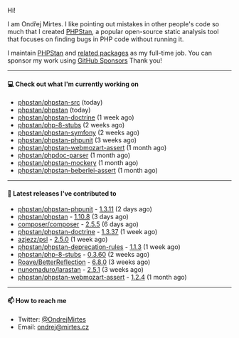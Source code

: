 Hi!

I am Ondřej Mirtes. I like pointing out mistakes in other people's code so much that I created [PHPStan](https://phpstan.org/), a popular open-source static analysis tool that focuses on finding bugs in PHP code without running it.

I maintain [PHPStan](https://github.com/phpstan/phpstan) and [related packages](https://github.com/phpstan/) as my full-time job. You can sponsor my work using [GitHub Sponsors](https://github.com/sponsors/ondrejmirtes) Thank you!

---

#### 💻 Check out what I'm currently working on

- [phpstan/phpstan-src](https://github.com/phpstan/phpstan-src) (today)
- [phpstan/phpstan](https://github.com/phpstan/phpstan) (today)
- [phpstan/phpstan-doctrine](https://github.com/phpstan/phpstan-doctrine) (1 week ago)
- [phpstan/php-8-stubs](https://github.com/phpstan/php-8-stubs) (2 weeks ago)
- [phpstan/phpstan-symfony](https://github.com/phpstan/phpstan-symfony) (2 weeks ago)
- [phpstan/phpstan-phpunit](https://github.com/phpstan/phpstan-phpunit) (3 weeks ago)
- [phpstan/phpstan-webmozart-assert](https://github.com/phpstan/phpstan-webmozart-assert) (1 month ago)
- [phpstan/phpdoc-parser](https://github.com/phpstan/phpdoc-parser) (1 month ago)
- [phpstan/phpstan-mockery](https://github.com/phpstan/phpstan-mockery) (1 month ago)
- [phpstan/phpstan-beberlei-assert](https://github.com/phpstan/phpstan-beberlei-assert) (1 month ago)

---

#### 🔭 Latest releases I've contributed to

- [phpstan/phpstan-phpunit](https://github.com/phpstan/phpstan-phpunit) - [1.3.11](https://github.com/phpstan/phpstan-phpunit/releases/tag/1.3.11) (2 days ago)
- [phpstan/phpstan](https://github.com/phpstan/phpstan) - [1.10.8](https://github.com/phpstan/phpstan/releases/tag/1.10.8) (3 days ago)
- [composer/composer](https://github.com/composer/composer) - [2.5.5](https://github.com/composer/composer/releases/tag/2.5.5) (6 days ago)
- [phpstan/phpstan-doctrine](https://github.com/phpstan/phpstan-doctrine) - [1.3.37](https://github.com/phpstan/phpstan-doctrine/releases/tag/1.3.37) (1 week ago)
- [azjezz/psl](https://github.com/azjezz/psl) - [2.5.0](https://github.com/azjezz/psl/releases/tag/2.5.0) (1 week ago)
- [phpstan/phpstan-deprecation-rules](https://github.com/phpstan/phpstan-deprecation-rules) - [1.1.3](https://github.com/phpstan/phpstan-deprecation-rules/releases/tag/1.1.3) (1 week ago)
- [phpstan/php-8-stubs](https://github.com/phpstan/php-8-stubs) - [0.3.60](https://github.com/phpstan/php-8-stubs/releases/tag/0.3.60) (2 weeks ago)
- [Roave/BetterReflection](https://github.com/Roave/BetterReflection) - [6.8.0](https://github.com/Roave/BetterReflection/releases/tag/6.8.0) (3 weeks ago)
- [nunomaduro/larastan](https://github.com/nunomaduro/larastan) - [2.5.1](https://github.com/nunomaduro/larastan/releases/tag/2.5.1) (3 weeks ago)
- [phpstan/phpstan-webmozart-assert](https://github.com/phpstan/phpstan-webmozart-assert) - [1.2.4](https://github.com/phpstan/phpstan-webmozart-assert/releases/tag/1.2.4) (1 month ago)

---

#### 📫 How to reach me

- Twitter: [@OndrejMirtes](https://twitter.com/ondrejmirtes)
- Email: [ondrej@mirtes.cz](mailto:ondrej@mirtes.cz)
